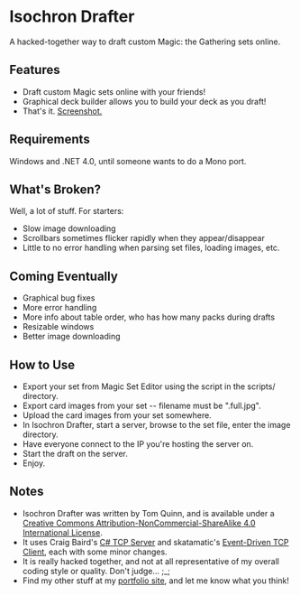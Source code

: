 Isochron Drafter
================

A hacked-together way to draft custom Magic: the Gathering sets online.

## Features
* Draft custom Magic sets online with your friends!
* Graphical deck builder allows you to build your deck as you draft!
* That's it. [Screenshot.](http://i.imgur.com/ssYb7TB.jpg)

## Requirements
Windows and .NET 4.0, until someone wants to do a Mono port.

## What's Broken?
Well, a lot of stuff. For starters:
* Slow image downloading
* Scrollbars sometimes flicker rapidly when they appear/disappear
* Little to no error handling when parsing set files, loading images, etc.

## Coming Eventually
* Graphical bug fixes
* More error handling
* More info about table order, who has how many packs during drafts
* Resizable windows
* Better image downloading

## How to Use
* Export your set from Magic Set Editor using the script in the scripts/ directory.
* Export card images from your set -- filename must be "<cardname>.full.jpg".
* Upload the card images from your set somewhere.
* In Isochron Drafter, start a server, browse to the set file, enter the image directory.
* Have everyone connect to the IP you're hosting the server on.
* Start the draft on the server.
* Enjoy.

## Notes
* Isochron Drafter was written by Tom Quinn, and is available under a [Creative Commons Attribution-NonCommercial-ShareAlike 4.0 International License](http://creativecommons.org/licenses/by-nc-sa/4.0/).
* It uses Craig Baird's [C# TCP Server](http://www.codeproject.com/Articles/488668/Csharp-TCP-Server) and skatamatic's [Event-Driven TCP Client](https://www.daniweb.com/software-development/csharp/code/422291/user-friendly-asynchronous-event-driven-tcp-client), each with some minor changes.
* It is really hacked together, and not at all representative of my overall coding style or quality. Don't judge... ;_;
* Find my other stuff at my [portfolio site](http://cargocollective.com/tomquinn), and let me know what you think!
